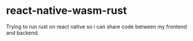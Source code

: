 # react-native-wasm-rust
Trying to run rust on react native so i can share code between my frontend and backend.
